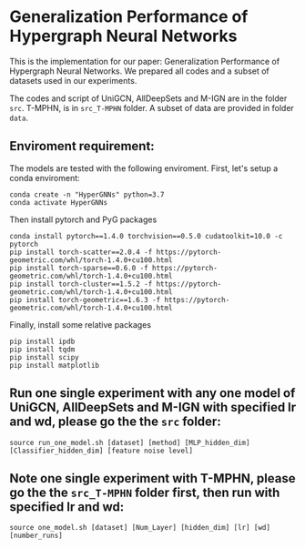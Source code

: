 # Generalization Performance of Hypergraph Neural Networks

This is the implementation for our paper: Generalization Performance of Hypergraph Neural Networks. We prepared all codes and a subset of datasets used in our experiments.

The codes and script of UniGCN, AllDeepSets and M-IGN are in the folder `src`.  T-MPHN, is in `src_T-MPHN` folder. A subset of data are provided in folder `data`. 


## Enviroment requirement:
The models are tested with the following enviroment. First, let's setup a conda enviroment:
```
conda create -n "HyperGNNs" python=3.7
conda activate HyperGNNs
```

Then install pytorch and PyG packages
```
conda install pytorch==1.4.0 torchvision==0.5.0 cudatoolkit=10.0 -c pytorch
pip install torch-scatter==2.0.4 -f https://pytorch-geometric.com/whl/torch-1.4.0+cu100.html
pip install torch-sparse==0.6.0 -f https://pytorch-geometric.com/whl/torch-1.4.0+cu100.html
pip install torch-cluster==1.5.2 -f https://pytorch-geometric.com/whl/torch-1.4.0+cu100.html
pip install torch-geometric==1.6.3 -f https://pytorch-geometric.com/whl/torch-1.4.0+cu100.html
```
Finally, install some relative packages

```
pip install ipdb
pip install tqdm
pip install scipy
pip install matplotlib
```

## Run one single experiment with any one model of UniGCN, AllDeepSets and M-IGN with specified lr and wd, please go the the `src` folder: 
```
source run_one_model.sh [dataset] [method] [MLP_hidden_dim] [Classifier_hidden_dim] [feature noise level]
```
## Note one single experiment with T-MPHN, please go the the `src_T-MPHN` folder first, then run with specified lr and wd:
```
source one_model.sh [dataset] [Num_Layer] [hidden_dim] [lr] [wd] [number_runs]
```



